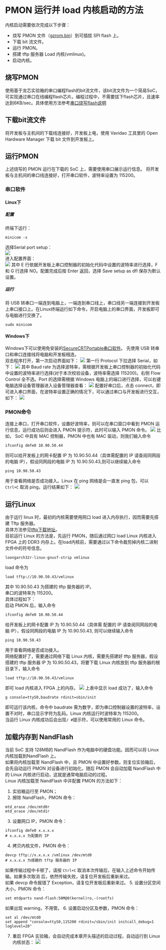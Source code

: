 # PMON 运行并 load 内核启动的方法
内核启动需要依次完成以下步骤：
- 烧写 PMON 文件（[gzrom.bin](http://114.242.206.180:24989/nextcloud/index.php/s/Ez3sNJBzCeoQ2Ct)）到可插拔 SPI flash 上。
- 下载 bit 流文件。
- 运行 PMON。
- 搭建 tftp 服务器 Load 内核(vmlinux)。
- 启动内核。
    
## 烧写PMON
使用基于龙芯实验箱的串口编程flash的bit流文件，该bit流文件为一个简易SoC，可实现通过串口在线编程flash芯片。编程过程中，不需要拔下flash芯片，且速率达到6KB/sec。具体使用方法参考[串口烧写flash说明](./flash.md)

## 下载bit流文件
将开发板与主机间的下载线连接好，开发板上电，使用 Vavidao 工具里的 Open Hardware Manager 下载
bit 文件到开发板上。
## 运行PMON
上述烧写的 PMON 运行在下载的 SoC 上，需要使用串口展示运行信息。
将开发板与主机间的串口线连接好，打开串口软件，波特率设置为 115200。
### 串口软件
#### Linux下
##### 配置
终端下运行：
```
minicom -s
```
选择Serial port setup：    
![](../figures/minicom_home.png)     
进入配置界面：        
![](../figures/115200.png)
其中 E 行依据开发板上串口控制器的初始化代码中设置的波特率进行选择，F 和 G 行选择 NO。配置完成后按 Enter 返回，选择 Save setup as dfl 保存为默认设置。
##### 运行
将 USB 转串口一端连到电脑上，一端连到串口线上，串口线另一端连接到开发板上串口接口上。在Linux终端运行如下命令，开启电脑上的串口界面，开发板即可与电脑进行交换了。
```
sudo minicom
```
#### Windows下
Windows下可以使用免安装的[SecureCRTPortable串口软件](http://114.242.206.180:24989/nextcloud/index.php/s/STS3oZCMBr2ySjD)。 先使用 USB 转串口和串口连接线将电脑和开发板相连。   
双击程序打开，第一次启动界面如下：
![](../figures/secure_one.png)
第一行 Protocol 下拉选择 Serial，如下：
![](../figures/secure_two.png)
其中 Baud rate 为选择波特率，需根据开发板上串口控制器的初始化代码中设置的波特率进行选择(对于本次校验设备，波特率需选择 115200)。右侧 Flow Control 全不选。Port 的选择需根据 Windows 电脑上的端口进行选择，可以右键电脑选择设备管理器进入设备管理器查看：
![](../figures/secure_three.png)
配置好串口后，点击 connect，即可进入串口界面，在波特率设置正确的情况下，可以通过串口与开发板进行交互，如下：
![](../figures/secure_four.png)
### PMON命令
连接上串口，打开串口软件，设置好波特率，则可以在串口窗口中看到 PMON 运行信息，运行成功后则会进入 PMON 提示符，此时可以输入 PMON 命令。
![](../figures/secure_five.png)
比如， SoC 中具有 MAC 控制器，PMON 中也有 MAC 驱动，则我们输入命令
```
ifconfig dmfe0 10.90.50.44
```
则可以给开发板上的网卡配置 IP 为 10.90.50.44（具体需配置的 IP 请查阅同网段的电脑 IP），假设同网段的电脑 IP 为 10.90.50.43,则可以继续输入命令
```
ping 10.90.50.43
```
用于查看网络是否成功接入。Linux
在 ping 网络是会一直发 ping 包，可以 `Ctrl+C` 取消 ping。运行结果如下：
![](../figures/secure_six.png)

## 运行Linux
由于运行 linux 时，最初的内核需要使用网口 load 进入内存执行，因而需要先搭建 Tftp 服务器。   
具体方法参见[tftp下载地址](http://114.242.206.180:24989/nextcloud/index.php/s/iw5g2CJALRjL25z)。    
目前运行 Linux 的方法是，先运行 PMON，随后通过网口 load Linux 内核进入 FPGA 上的 DDR3 内存上。在load内核前，需要通过以下命令裁剪掉内核二进制文件中的符号信息。
```
loongarch32r-linux-gnusf-strip vmlinux
```
load 命令为
```
load tftp://10.90.50.43/vmlinux
```
其中 10.90.50.43 为搭建的 tftp 服务器的 IP。    
串口的波特率为 115200。     
具体过程如下：    
启动 PMON 后，输入命令
```
ifconfig dmfe0 10.90.50.44
```
给开发板上的网卡配置 IP 为 10.90.50.44（具体需
配置的 IP 请查阅同网段的电脑 IP），假设同网段的电脑 IP 为 10.90.50.43, 则可以继续输入命令
```
ping 10.90.50.43
```
用于查看网络是否成功接入。      
网络配置好了，需要通过网络下载 Linux 内核，需要先搭建好 tftp 服务器，假设搭建的 tftp 服务器 IP
为 10.90.50.43，将要下载 Linux 内核放到 tftp 服务器的根目录下，输入命令
```
load tftp://10.90.50.43/vmlinux
```
即可 load 内核进入 FPGA 上的内存。
![](../figures/pmon_one.png)
上表中显示 load 成功了，输入命令
```
g console=ttyS0,baudrate rdinit=sbin/init
```
即可运行该内核，命令中 baudrate 需为数字，即为串口控制器设置的波特率，设置不对时，串口显示字符为乱码。Linux 内核运行时波特率为 115200。    
当运行 Linux 内核成功后会出现`/ #`提示符，可以使用常用的 Linux 命令。
## 加载内存到 NandFlash
当前 SoC 支持 128MB的 NandFlash 作为电脑中的硬盘功能。因而可以将 Linux 内核加载到NandFlash
上。    
如果将内核加载至 NandFlash 中，且 PMON 中设置好参数。则复位实验箱后，会先自动运行 PMON 对设备进行初始化，随后 PMON 会自动加载 NandFlash 中的 Linux 内核进行启动，这就是通常电脑启动的过程。        
Linux 内核加载至 NandFlash 中并配置 PMON 的方法如下：    
1. 实验箱运行至 PMON；
2. 擦除 NandFlash，PMON 命令：    
```
mtd_erase /dev/mtd0r
mtd_erase /dev/mtd1r
```
3. 设置网口 IP，PMON 命令：
```
ifconfig dmfe0 x.x.x.x   
# x.x.x.x 为配置的 IP
```
4. 拷贝内核文件，PMON 命令：
```
devcp tftp://x.x.x.x /vmlinux /dev/mtd0
# x.x.x.x 为搭建的 tftp 服务器的 IP
```
如果传输过程中卡顿了，请按 `Ctrl+C` 取消本次传输后，在输入上述命令开始传输。如果多次取消
后，依然传输失败，请复位开发板后重新来过。    
如果 devcp 命令报错了 Exception，请复位开发板后重新来过。
5. 设置分区空间大小，PMON 命令：
```
set mtdparts nand-flash:50M@0(kernel)ro,-(rootfs)
```
如果出现 warning，不用管。
6. 设置启动分区及参数，PMON 命令：
```
set al /dev/mtd0
set append "console=ttyS0,115200 rdinit=/sbin/init initcall_debug=1 loglevel=20"
```
7. 重启 FPGA 实验箱，会自动完成本章开头描述的启动过程，自动运行到 Linux 内核状态：
![](../figures/nand.png)
